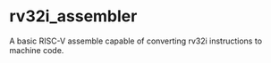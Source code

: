 # rv32i_assembler
A basic RISC-V assemble capable of converting rv32i instructions to machine code.
